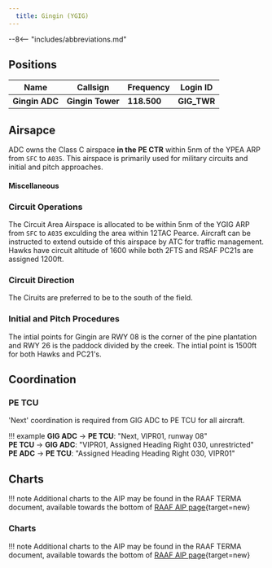 ```yaml
---
  title: Gingin (YGIG)
---
```


--8<-- "includes/abbreviations.md"

## Positions

| Name               | Callsign       | Frequency        | Login ID              |
| ------------------ | -------------- | ---------------- | --------------------------------------|
| **Gingin ADC**    | **Gingin Tower**  | **118.500**    | **GIG_TWR**        |

## Airsapce

 ADC owns the Class C airspace **in the PE CTR** within 5nm of the YPEA ARP from `SFC` to `A035`. This airspace is primarily used for military circuits and initial and pitch approaches.

#### Miscellaneous

### Circuit Operations 
The Circuit Area Airspace is allocated to be within 5nm of the YGIG ARP from `SFC` to `A035` exculding the area within 12TAC Pearce. Aircraft can be instructed to extend outside of this airspace by ATC for traffic management. Hawks have circuit altitude of 1600 while both 2FTS and RSAF PC21s are assigned 1200ft.

### Circuit Direction
The Ciruits are preferred to be to the south of the field.

### Initial and Pitch Procedures 
The intial points for Gingin are RWY 08 is the corner of the pine plantation and RWY 26 is the paddock divided by the creek. The intial point is 1500ft for both Hawks and PC21's.

## Coordination
### PE TCU

'Next' coordination is required from GIG ADC to PE TCU for all aircraft.

!!! example
    <span class="hotline">**GIG ADC** -> **PE TCU**</span>: "Next, VIPR01, runway 08"  
    <span class="hotline">**PE TCU** -> **GIG ADC**</span>: "VIPR01, Assigned Heading Right 030, unrestricted"  
    <span class="hotline">**PE ADC** -> **PE TCU**</span>: "Assigned Heading Heading Right 030, VIPR01"

## Charts
!!! note
    Additional charts to the AIP may be found in the RAAF TERMA document, available towards the bottom of [RAAF AIP page](https://ais-af.airforce.gov.au/australian-aip){target=new}





### Charts 

!!! note
    Additional charts to the AIP may be found in the RAAF TERMA document, available towards the bottom of [RAAF AIP page](https://ais-af.airforce.gov.au/australian-aip){target=new}